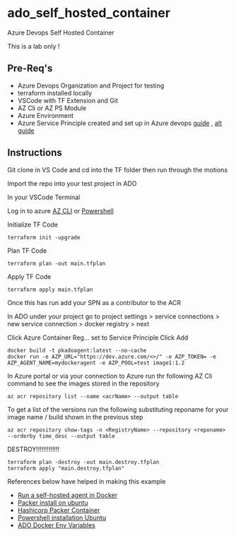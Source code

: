 # ado_self_hosted_container
Azure Devops Self Hosted Container 


This is a lab only !

## Pre-Req's

* Azure Devops Organization and Project for testing
* terraform installed locally
* VSCode with TF Extension and Git
* AZ Cli or AZ PS Module 
* Azure Environment 
* Azure Service Principle created  and set up in Azure devops [guide](https://learn.microsoft.com/en-us/azure/devops/integrate/get-started/authentication/service-principal-managed-identity?view=azure-devops) , [alt guide](https://learn.microsoft.com/en-us/cli/azure/create-an-azure-service-principal-azure-cli)

## Instructions

Git clone in VS Code and cd into the TF folder then run through the motions

Import the repo into your test project in ADO





In your VSCode Terminal 

Log in to azure [AZ CLI](https://learn.microsoft.com/en-us/cli/azure/authenticate-azure-cli) or [Powershell](https://learn.microsoft.com/en-us/powershell/azure/authenticate-azureps?view=azps-10.1.0)

Initialize TF Code

    terraform init -upgrade

Plan TF Code

    terraform plan -out main.tfplan

Apply TF Code

    terraform apply main.tfplan


Once this has run add your SPN as a contributor to the ACR

In ADO under your project go to project settings > service connections > new service connection > docker registry > next

Click Azure Container Reg... set to Service Principle Click Add 


    docker build -t pkadoagent:latest --no-cache
    docker run -e AZP_URL="https://dev.azure.com/<>/" -e AZP_TOKEN= -e AZP_AGENT_NAME=mydockeragent -e AZP_POOL=test image1:1.2 






In Azure portal or via your connection to Azure run thr following AZ Cli command to see the images stored in the repository

    az acr repository list --name <acrName> --output table

To get a list of the versions run the following substituting reponame for your image name / build shown in the previous step

    az acr repository show-tags -n <RegistryName> --repository <reponame> --orderby time_desc --output table


DESTROY!!!!!!!!!!!!!

    terraform plan -destroy -out main.destroy.tfplan
    terraform apply "main.destroy.tfplan"

References below have helped in making this example 
* [Run a self-hosted agent in Docker](https://learn.microsoft.com/en-us/azure/devops/pipelines/agents/docker?view=azure-devops)
* [Packer install on ubuntu](https://computingforgeeks.com/how-to-install-and-use-packer/?expand_article=1)
* [Hashicorp Packer Container](https://github.com/hashicorp/docker-hub-images/tree/master/packer)
* [Powershell installation Ubuntu](https://learn.microsoft.com/en-us/powershell/scripting/install/install-ubuntu?view=powershell-7.3)
* [ADO Docker Env Variables](https://learn.microsoft.com/en-us/azure/devops/pipelines/agents/docker?view=azure-devops#environment-variables)